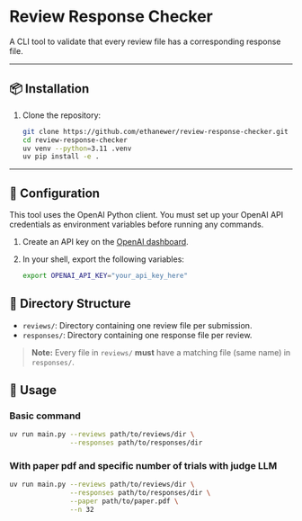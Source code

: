 # Review Response Checker

A CLI tool to validate that every review file has a corresponding response file.

---

## 📦 Installation

1. Clone the repository:

   ```sh
   git clone https://github.com/ethanewer/review-response-checker.git
   cd review-response-checker
   uv venv --python=3.11 .venv
   uv pip install -e .
   ```
---

## 🔑 Configuration

This tool uses the OpenAI Python client. You must set up your OpenAI API credentials as environment variables before running any commands.

1. Create an API key on the [OpenAI dashboard](https://platform.openai.com/).
2. In your shell, export the following variables:

   ```sh
   export OPENAI_API_KEY="your_api_key_here"
   ```

## 📁 Directory Structure

* `reviews/`: Directory containing one review file per submission.
* `responses/`: Directory containing one response file per review.

> **Note:** Every file in `reviews/` **must** have a matching file (same name) in `responses/`.

## 🚀 Usage

### Basic command
```sh
uv run main.py --reviews path/to/reviews/dir \
               --responses path/to/responses/dir
```

### With paper pdf and specific number of trials with judge LLM

```sh
uv run main.py --reviews path/to/reviews/dir \
               --responses path/to/responses/dir \
               --paper path/to/paper.pdf \
               --n 32
```


